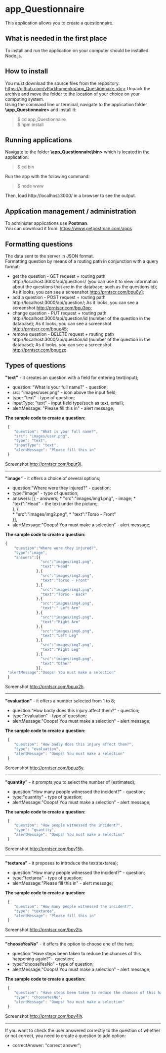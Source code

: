 # app_Questionnaire
 This application allows you to create a questionnaire.

## What is needed in the first place
 To install and run the application on your computer should be installed Node.js.

## How to install
 You must download the source files from the repository: https://github.com/vParkhomenko/app_Questionnaire.<br>
 Unpack the archive and move the folder to the location of your choice on your computing system.<br>
 Using the command line or terminal, navigate to the application folder **\app_Questionnaire>** and install it:<br> 
 >$ cd app_Questionnaire<br>
 >$ npm install
 
## Running applications
 Navigate to the folder **\app_Questionnaire\bin>** which is located in the application: <br>
 >$ cd bin<br>
 
 Run the app with the following command:<br>
 >$ node www<br>
 
 Then, load http://localhost:3000/ in a browser to see the output.
 
## Application management / administration
To administer applications use **Postman**.<br>
You can download it from: https://www.getpostman.com/apps

## Formatting questions
The data sent to the server in JSON format.<br>
Formatting question by means of a routing path in conjunction with a query format:<br>
* get the question - GET request + routing path http://localhost:3000/api/questions/ (you can use it to view information about the questions that are in the database, such as the questions id);
  As it looks, you can see a screenshot http://prntscr.com/bpu6y1;
* add a question - POST request + routing path http://localhost:3000/api/question/;
  As it looks, you can see a screenshot http://prntscr.com/bpu3pp;
* change  question - PUT request + routing path http://localhost:3000/api/question/id (number of the question in the database);
  As it looks, you can see a screenshot http://prntscr.com/bpue45;
* remove question - DELETE request + routing path http://localhost:3000/api/question/id (number of the question in the database);
As it looks, you can see a screenshot http://prntscr.com/bpugzo.

## Types of questions
**"text"** - it creates an question with a field for entering text(input);

* question: "What is your full name?" - question;
* src: "images/user.png" - icon above the input field;
* type: "text" - type of question;
* inputType: "text" - input field type(such as text, email);
* alertMessage: "Please fill this in" - alert message;

**The sample code to create a question:**

```javascript
 {
    "question": "What is your full name?",
    "src": "images/user.png",
    "type": "text",
    "inputType": "text",
    "alertMessage": "Please fill this in"
 }
```

Screenshot http://prntscr.com/bput9l.

---

**"image"** - it offers a choice of several options;

* question:"Where were they injured?" - question;
* type:"image" - type of question;
* answers: [{ - answers;
       * "src":"images/img1.png", - image;
       * "text":"Head" - the text under the picture;<br>
         }, {<br>
       * "src":"images/img2.png",
       * "text":"Torso - Front"<br>
         }],
* alertMessage:"Ooops! You must make a selection" - alert message;

**The sample code to create a question:**

```javascript
{
    "question":"Where were they injured?",
    "type":"image",
    "answers":[{
                "src":"images/img1.png",
                "text":"Head"
              },{
                "src":"images/img2.png",
                "text":"Torso - Front"
              },{
                "src":"images/img3.png",
                "text":"Torso - Back"
              },{
                "src":"images/img4.png",
                "text":" Left Arm"
              },{
                "src":"images/img5.png",
                "text":"Right Arm"
              },{
                "src":"images/img6.png",
                "text":"Left Leg"
              },{
                "src":"images/img7.png",
                "text":"Right Leg"
              },{
                "src":"images/img8.png",
                "text":"Other"
              }],
 "alertMessage":"Ooops! You must make a selection"
 }
```
 
Screenshot http://prntscr.com/bpux2h.

---

**"evaluation"** - it offers a number selected from 1 to 8;

* question:"How badly does this injury affect them?" - question;
* type:"evaluation" - type of question;
* alertMessage:"Ooops! You must make a selection" - alert message;

**The sample code to create a question:**

```javascript
 {
    "question": "How badly does this injury affect them?",
    "type": "evaluation",
    "alertMessage": "Ooops! You must make a selection"
 }
```

Screenshot http://prntscr.com/bpuz6y.

---

**"quantity"** - it prompts you to select the number of (estimated);

* question:"How many people witnessed the incident?" - question;
* type:"quantity" - type of question;
* alertMessage:"Ooops! You must make a selection" - alert message;

**The sample code to create a question:**

```javascript
 {
    "question": "How people witnessed the incident?",
    "type": "quantity",
    "alertMessage": "Ooops! You must make a selection"
 }
```

Screenshot http://prntscr.com/bpv15h.

---

**"textarea"** - it proposes to introduce the text(textarea);

* question:"How many people witnessed the incident?" - question;
* type:"textarea" - type of question;
* alertMessage:"Please fill this in" - alert message;

**The sample code to create a question:**

```javascript
 {
    "question": "How many people witnessed the incident?",
    "type": "textarea",
    "alertMessage": "Please fill this in"
 }
```

Screenshot http://prntscr.com/bpv2ts.

---

**"chooseYesNo"** - it offers the option to choose one of the two;

* question:"Have steps been taken to reduce the chances of this happening again?" - question;
* type:"chooseYesNo" - type of question;
* alertMessage:"Ooops! You must make a selection" - alert message;

**The sample code to create a question:**

```javascript
 {
    "question": "Have steps been taken to reduce the chances of this happening again?",
    "type": "chooseYesNo",
    "alertMessage": "Ooops! You must make a selection"
 }
```

Screenshot http://prntscr.com/bpv4ih.

---

If you want to check the user answered correctly to the question of whether or not correct, you need to create a question to add option:<br>

* correctAnswer: "correct answer";



